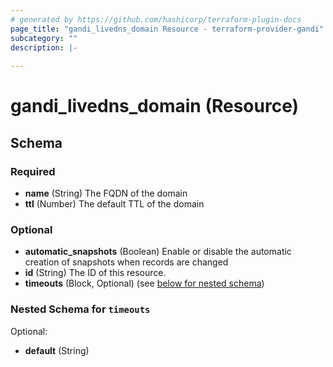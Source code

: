 ```yaml
---
# generated by https://github.com/hashicorp/terraform-plugin-docs
page_title: "gandi_livedns_domain Resource - terraform-provider-gandi"
subcategory: ""
description: |-
  
---
```


# gandi_livedns_domain (Resource)





<!-- schema generated by tfplugindocs -->
## Schema

### Required

- **name** (String) The FQDN of the domain
- **ttl** (Number) The default TTL of the domain

### Optional

- **automatic_snapshots** (Boolean) Enable or disable the automatic creation of snapshots when records are changed
- **id** (String) The ID of this resource.
- **timeouts** (Block, Optional) (see [below for nested schema](#nestedblock--timeouts))

<a id="nestedblock--timeouts"></a>
### Nested Schema for `timeouts`

Optional:

- **default** (String)


